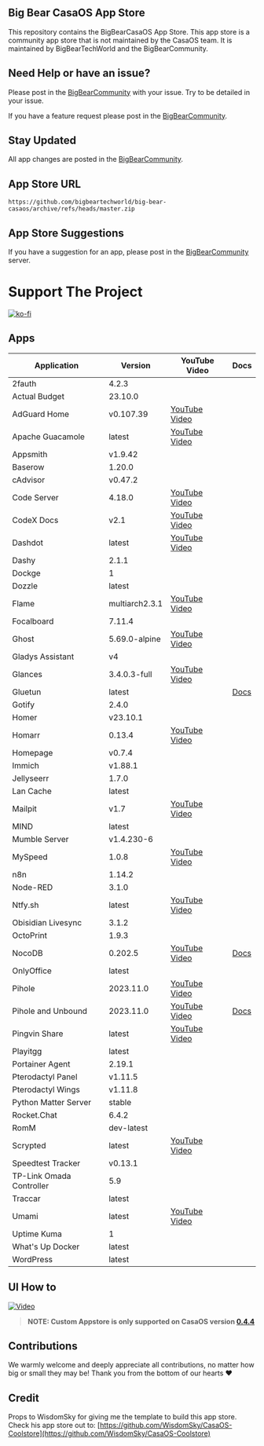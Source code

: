 ## Big Bear CasaOS App Store

This repository contains the BigBearCasaOS App Store. This app store is a community app store that is not maintained by the CasaOS team. It is maintained by BigBearTechWorld and the BigBearCommunity.

## Need Help or have an issue?

Please post in the [BigBearCommunity](https://community.bigbeartechworld.com/c/big-bear-casas/10) with your issue. Try to be detailed in your issue.

If you have a feature request please post in the [BigBearCommunity](https://community.bigbeartechworld.com/c/big-bear-casaos/bigbearcasaos-suggestions/40).

## Stay Updated

All app changes are posted in the [BigBearCommunity](https://community.bigbeartechworld.com/c/bigbearyoutube/bigbearcasaos/10).

## App Store URL

```text
https://github.com/bigbeartechworld/big-bear-casaos/archive/refs/heads/master.zip
```

## App Store Suggestions

If you have a suggestion for an app, please post in the [BigBearCommunity](https://community.bigbeartechworld.com) server.

# Support The Project

[![ko-fi](https://ko-fi.com/img/githubbutton_sm.svg)](https://ko-fi.com/E1E5NDK3I)

## Apps

| Application              | Version        | YouTube Video                                                                                                       | Docs                                                                                           |
| ------------------------ | -------------- | ------------------------------------------------------------------------------------------------------------------- | ---------------------------------------------------------------------------------------------- |
| 2fauth                   | 4.2.3          |                                                                                                                     |
| Actual Budget            | 23.10.0        |                                                                                                                     |
| AdGuard Home             | v0.107.39      | [YouTube Video](https://youtu.be/6cu0kfP50Jg)                                                                       |
| Apache Guacamole         | latest         | [YouTube Video](https://youtu.be/6cu0kfP50Jg)                                                                       |
| Appsmith                 | v1.9.42        |                                                                                                                     |
| Baserow                  | 1.20.0         |                                                                                                                     |
| cAdvisor                 | v0.47.2        |                                                                                                                     |
| Code Server              | 4.18.0         | [YouTube Video](https://youtu.be/aiYcwXDfgE8)                                                                       |
| CodeX Docs               | v2.1           | [YouTube Video](https://youtu.be/dKm2VJwam24)                                                                       |
| Dashdot                  | latest         | [YouTube Video](https://youtu.be/if_fyuX_5fU)                                                                       |
| Dashy                    | 2.1.1          |                                                                                                                     |
| Dockge                   | 1              |                                                                                                                     |
| Dozzle                   | latest         |                                                                                                                     |
| Flame                    | multiarch2.3.1 | [YouTube Video](https://youtu.be/p_P_jKmJRz8)                                                                       |
| Focalboard               | 7.11.4         |                                                                                                                     |
| Ghost                    | 5.69.0-alpine  | [YouTube Video](https://youtu.be/oJZK9vH4W4Y)                                                                       |
| Gladys Assistant         | v4             |                                                                                                                     |
| Glances                  | 3.4.0.3-full   | [YouTube Video](https://youtu.be/nwsVJ0QB0sM)                                                                       |
| Gluetun                  | latest         |                                                                                                                     | [Docs](https://community.bigbeartechworld.com/t/added-gluetun-to-big-bear-casaos/175)          |
| Gotify                   | 2.4.0          |                                                                                                                     |
| Homer                    | v23.10.1       |                                                                                                                     |
| Homarr                   | 0.13.4         | [YouTube Video](https://youtu.be/H4rzZNO47Uk)                                                                       |
| Homepage                 | v0.7.4         |                                                                                                                     |
| Immich                   | v1.88.1        |                                                                                                                     |
| Jellyseerr               | 1.7.0          |                                                                                                                     |
| Lan Cache                | latest         |                                                                                                                     |
| Mailpit                  | v1.7           | [YouTube Video](https://youtu.be/2MY3S6csrVw)                                                                       |
| MIND                     | latest         |                                                                                                                     |
| Mumble Server            | v1.4.230-6     |                                                                                                                     |
| MySpeed                  | 1.0.8          | [YouTube Video](https://youtu.be/7roj87Fytz0)                                                                       |
| n8n                      | 1.14.2         |                                                                                                                     |
| Node-RED                 | 3.1.0          |                                                                                                                     |
| Ntfy.sh                  | latest         | [YouTube Video](https://youtu.be/wSWhtSNwTd8)                                                                       |
| Obisidian Livesync       | 3.1.2          |                                                                                                                     |
| OctoPrint                | 1.9.3          |                                                                                                                     |
| NocoDB                   | 0.202.5        | [YouTube Video](https://youtu.be/mO2YzWpBu4o)                                                                       | [Docs](https://community.bigbeartechworld.com/t/added-nocodb-to-big-bear-casaos/177)           |
| OnlyOffice               | latest         |                                                                                                                     |
| Pihole                   | 2023.11.0      | [YouTube Video](https://youtu.be/FcMF1sYacqk)                                                                       |                                                                                                |
| Pihole and Unbound       | 2023.11.0      | [YouTube Video](https://youtu.be/ByFSgnnUuBI)                                                                       | [Docs](https://community.bigbeartechworld.com/t/added-pihole-and-unbound-to-bigbearcasaos/191) |
| Pingvin Share            | latest         | [YouTube Video](https://youtu.be/SRJUS7h1vhU)                                                                       |
| Playitgg                 | latest         |                                                                                                                     |
| Portainer Agent          | 2.19.1         |                                                                                                                     |
| Pterodactyl Panel        | v1.11.5        |                                                                                                                     |
| Pterodactyl Wings        | v1.11.8        |                                                                                                                     |
| Python Matter Server     | stable         |                                                                                                                     |
| Rocket.Chat              | 6.4.2          |                                                                                                                     |
| RomM                     | dev-latest     |                                                                                                                     |
| Scrypted                 | latest         | [YouTube Video](https://community.bigbeartechworld.com/t/how-to-install-scrypted-on-casaos-using-bigbearcasaos/155) |
| Speedtest Tracker        | v0.13.1        |                                                                                                                     |
| TP-Link Omada Controller | 5.9            |                                                                                                                     |
| Traccar                  | latest         |                                                                                                                     |
| Umami                    | latest         | [YouTube Video](https://youtu.be/4DEF5fNf8hU)                                                                       |
| Uptime Kuma              | 1              |                                                                                                                     |
| What's Up Docker         | latest         |                                                                                                                     |
| WordPress                | latest         |                                                                                                                     |

## UI How to

[![Video](https://img.youtube.com/vi/rqFUeDDb5uA/0.jpg)](https://youtu.be/rqFUeDDb5uA)

> **NOTE: Custom Appstore is only supported on CasaOS version [0.4.4](https://blog.casaos.io/blog/32.html)**

## Contributions

We warmly welcome and deeply appreciate all contributions, no matter how big or small they may be! Thank you from the bottom of our hearts ❤️

## Credit

Props to WisdomSky for giving me the template to build this app store. Check his app store out to: [https://github.com/WisdomSky/CasaOS-Coolstore](https://github.com/WisdomSky/CasaOS-Coolstore)
